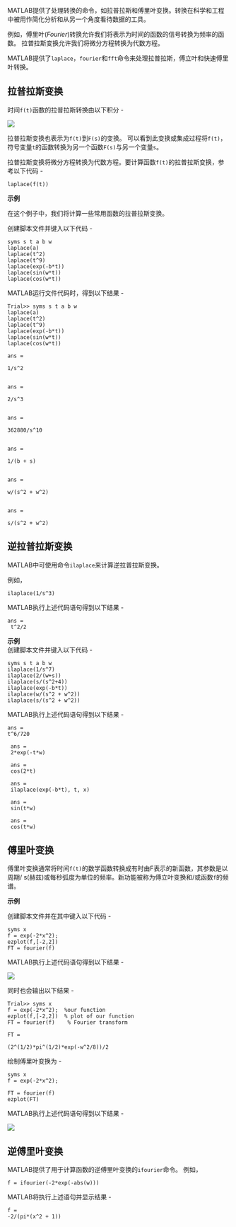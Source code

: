 MATLAB提供了处理转换的命令，如拉普拉斯和傅里叶变换。转换在科学和工程中被用作简化分析和从另一个角度看待数据的工具。

例如，傅里叶(_Fourier_)转换允许我们将表示为时间的函数的信号转换为频率的函数。 拉普拉斯变换允许我们将微分方程转换为代数方程。

MATLAB提供了`laplace`，`fourier`和`fft`命令来处理拉普拉斯，傅立叶和快速傅里叶转换。

拉普拉斯变换
------

时间`f(t)`函数的拉普拉斯转换由以下积分 -

![](https://mxrblog.cn/matlab/898091002_66052.jpg)

拉普拉斯变换也表示为`f(t)`到`F(s)`的变换。 可以看到此变换或集成过程将`f(t)`，符号变量`t`的函数转换为另一个函数`F(s)`与另一个变量`s`。

拉普拉斯变换将微分方程转换为代数方程。要计算函数`f(t)`的拉普拉斯变换，参考以下代码 -

```
laplace(f(t)) 
```

**示例**

在这个例子中，我们将计算一些常用函数的拉普拉斯变换。

创建脚本文件并键入以下代码 -

```
syms s t a b w
laplace(a)
laplace(t^2)
laplace(t^9)
laplace(exp(-b*t))
laplace(sin(w*t))
laplace(cos(w*t)) 
```

MATLAB运行文件代码时，得到以下结果 -

```
Trial>> syms s t a b w
laplace(a)
laplace(t^2)
laplace(t^9)
laplace(exp(-b*t))
laplace(sin(w*t))
laplace(cos(w*t))

ans =

1/s^2


ans =

2/s^3


ans =

362880/s^10


ans =

1/(b + s)


ans =

w/(s^2 + w^2)


ans =

s/(s^2 + w^2) 
```

逆拉普拉斯变换
-------

MATLAB中可使用命令`ilaplace`来计算逆拉普拉斯变换。

例如，

```
ilaplace(1/s^3) 
```

MATLAB执行上述代码语句得到以下结果 -

```
ans =
 t^2/2 
```

**示例**  
创建脚本文件并键入以下代码 -

```
syms s t a b w
ilaplace(1/s^7)
ilaplace(2/(w+s))
ilaplace(s/(s^2+4))
ilaplace(exp(-b*t))
ilaplace(w/(s^2 + w^2))
ilaplace(s/(s^2 + w^2)) 
```

MATLAB执行上述代码语句得到以下结果 -

```
ans =
t^6/720

 ans =
 2*exp(-t*w)

 ans =
 cos(2*t)

 ans =
 ilaplace(exp(-b*t), t, x)

 ans =
 sin(t*w)

 ans =
 cos(t*w) 
```

傅里叶变换
-----

傅里叶变换通常将时间`f(t)`的数学函数转换成有时由F表示的新函数，其参数是以周期/ s(赫兹)或每秒弧度为单位的频率。新功能被称为傅立叶变换和/或函数`f`的频谱。

**示例**

创建脚本文件并在其中键入以下代码 -

```
syms x 
f = exp(-2*x^2);  
ezplot(f,[-2,2])  
FT = fourier(f) 
```

MATLAB执行上述代码语句得到以下结果 -

![](https://mxrblog.cn/matlab/995091031_51710.png)

同时也会输出以下结果 -

```
Trial>> syms x 
f = exp(-2*x^2);  %our function
ezplot(f,[-2,2])  % plot of our function
FT = fourier(f)    % Fourier transform

FT =

(2^(1/2)*pi^(1/2)*exp(-w^2/8))/2 
```

绘制傅里叶变换为 -

```
syms x 
f = exp(-2*x^2);  

FT = fourier(f)    
ezplot(FT) 
```

MATLAB执行上述代码语句得到以下结果 -

![](https://mxrblog.cn/matlab/392091034_67965.png)

逆傅里叶变换
------

MATLAB提供了用于计算函数的逆傅里叶变换的`ifourier`命令。 例如，

```
f = ifourier(-2*exp(-abs(w))) 
```

MATLAB将执行上述语句并显示结果 -

```
f =
-2/(pi*(x^2 + 1)) 
```

